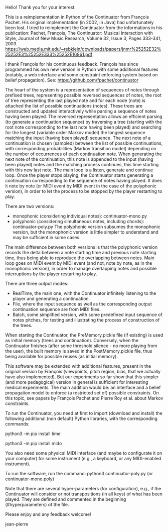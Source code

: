 Hello!
Thank you for your interest.

This is a reimplementation in Python of the Continuator from François Pachet.
His original implementation (in 2002, in Java) had unfortunately been lost. I tried to reimplement the Continuator from the informations in his publication:
Pachet, François, The Continuator: Musical Interaction with Style, Journal of New Music Research, Volume 32, Issue 3, Pages 333-341, 2003.
https://web.media.mit.edu/~rebklein/downloads/papers/jnmr%25252E32%25252E3%25252E333%25252E16861.pdf

I thank François for his continuous feedback.
François has since programmed his own new version in Python with some additional features (notably, a web interface and some constraint enforcing system based on belief propagation).
See: https://github.com/fpachet/continuator

The heart of the system is a representation of sequences of notes through prefixed trees, representing possible reversed sequences of notes, the root of tree representing the last played note and for each node (note) is attached the list of possible continuations (notes).
These trees are constructed and updated interactively while parsing a sequence of notes having been played.
The reversed representation allows an efficient parsing (to generate a continuation sequence) by traversing a tree (starting with the root note corresponding to the last note having been played) and searching for the longest (variable order Markov model) the longest sequence matching the input (having been played) sequence.
The next note of a continuation is chosen (sampled) between the list of possible continuations, with corresponding probabilities (Markov transition model) depending on the number of occurrences of each continuation note.
When generating the next note of the continuation, this note is appended to the input (having been played) notes and the matching process continues, this time starting with this new last note.
The main loop is a listen, generate and continue loop. Once the player stops playing, the Continuator starts generating a continuation corresponding to the sequence of notes having played. It does it note by note (or MIDI event by MIDI event in the case of the polyphonic version), in order to let the process to be stopped by the player restarting to play.

There are two versions:
- monophonic (considering individual notes): continuator-mono.py
- polyphonic (considering simultaneous notes, including chords): continuator-poly.py
The polyphonic version subsumes the monophonic version, but the monophonic version is little simpler to understand and may be sufficient in some cases.

The main difference between both versions is that the polyphonic version records the delta between a note starting time and previous note starting time, thus being able to reproduce the overlapping between notes. Main loop goes on MIDI event by MIDI event (and not, note by note, as in the monophonic version), in order to manage overlapping notes and possible interruptions by the player restarting to play.

There are three output modes:
- RealTime, the main one, with the Continuator infinitely listening to the player and generating a continuation.
- File, where the input sequence as well as the corresponding output continuation sequence are from MIDI files.
- Batch, some simplified version, with some predefined input sequence of notes pitches, for testing and illustrating the process of construction of the trees.

When starting the Continuator, the PreMemory.pickle file (if existing) is used as initial memory (trees and continuation).
Conversely, when the Continuator finishes (after some threshold silence - no more playing from the user), the built memory is saved in the PostMemory.pickle file, thus being available for possible reuses (as initial memory).

This software may be extended with additional features, present in the original version by François (viewpoints, pitch region, bias, that we actually have also implemented). But our experiments so far show that this simpler (and more pedagogical) version in general is sufficient for interesting medical experiments. The main addition would be: an interface and a belief propagation model to enforce (a restricted set of) possible constraints. On this topic, see papers by François Pachet and Pierre Roy et al. about Markov constraints.

To run the Continuator, you need at first to import (download and install) the following additional (non default) Python libraries, with the corresponding commands:

python3 -m pip install time

python3 -m pip install mido

You also need some physical MIDI interface (and maybe to configurate it on your computer) for some instrument (e.g., a keyboard, or any MIDI-enabled instrument).

To run the software, run the command: python3 continuator-poly.py (or continuator-mono.poly)

Note that there are several hyper-parameters (for configuration), e.g., if the Continuator will consider or not transpositions (in all keys) of what has been played.
They are defined and commented in the beginning (#hyperparameters) of the file.

Please enjoy and any feedback welcome!

jean-pierre
